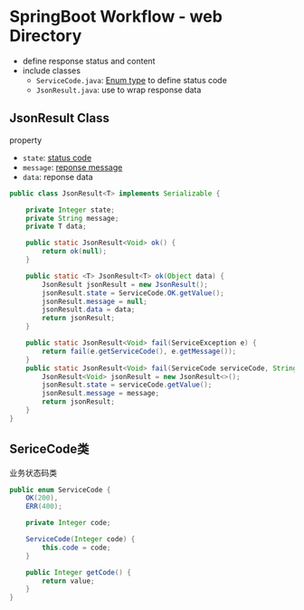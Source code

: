 # SpringBoot Workflow - web Directory

- define response status and content
- include classes
  - `ServiceCode.java`: [Enum type](java-enum-type.md) to define status code
  - `JsonResult.java`: use to wrap response data

## JsonResult Class

property

- `state`: [status code](http-response-message.md#status-line)
- `message`: [reponse message](http-response-message.md#status-line)
- `data`: reponse data

```java
public class JsonResult<T> implements Serializable {

    private Integer state;
    private String message;
    private T data;

    public static JsonResult<Void> ok() {
        return ok(null);
    }

    public static <T> JsonResult<T> ok(Object data) {
        JsonResult jsonResult = new JsonResult();
        jsonResult.state = ServiceCode.OK.getValue();
        jsonResult.message = null;
        jsonResult.data = data;
        return jsonResult;
    }

    public static JsonResult<Void> fail(ServiceException e) {
        return fail(e.getServiceCode(), e.getMessage());
    }
    public static JsonResult<Void> fail(ServiceCode serviceCode, String message) {
        JsonResult<Void> jsonResult = new JsonResult<>();
        jsonResult.state = serviceCode.getValue();
        jsonResult.message = message;
        return jsonResult;
    }
}
```

## SericeCode类

业务状态码类

```java
public enum ServiceCode {
    OK(200),
    ERR(400);

    private Integer code;

    ServiceCode(Integer code) {
        this.code = code;
    }

    public Integer getCode() {
        return value;
    }
}
```
